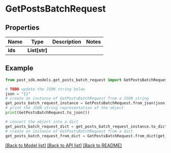# GetPostsBatchRequest


## Properties

Name | Type | Description | Notes
------------ | ------------- | ------------- | -------------
**ids** | **List[str]** |  | 

## Example

```python
from post_sdk.models.get_posts_batch_request import GetPostsBatchRequest

# TODO update the JSON string below
json = "{}"
# create an instance of GetPostsBatchRequest from a JSON string
get_posts_batch_request_instance = GetPostsBatchRequest.from_json(json)
# print the JSON string representation of the object
print(GetPostsBatchRequest.to_json())

# convert the object into a dict
get_posts_batch_request_dict = get_posts_batch_request_instance.to_dict()
# create an instance of GetPostsBatchRequest from a dict
get_posts_batch_request_from_dict = GetPostsBatchRequest.from_dict(get_posts_batch_request_dict)
```
[[Back to Model list]](../README.md#documentation-for-models) [[Back to API list]](../README.md#documentation-for-api-endpoints) [[Back to README]](../README.md)


